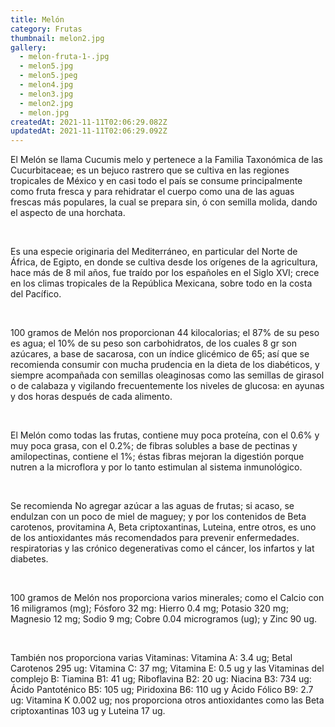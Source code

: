```yaml
---
title: Melón
category: Frutas
thumbnail: melon2.jpg
gallery:
  - melon-fruta-1-.jpg
  - melon5.jpg
  - melon5.jpeg
  - melon4.jpg
  - melon3.jpg
  - melon2.jpg
  - melon.jpg
createdAt: 2021-11-11T02:06:29.082Z
updatedAt: 2021-11-11T02:06:29.092Z
---
```

El Melón se llama Cucumis melo y pertenece a la Familia Taxonómica de las Cucurbitaceae; es un bejuco rastrero que se cultiva en las regiones tropicales de México y en casi todo el país se consume principalmente como fruta fresca y para rehidratar el cuerpo como una de las aguas frescas más populares, la cual se prepara sin, ó con semilla molida, dando el aspecto de una horchata.

<br/>

Es una especie originaria del Mediterráneo, en particular del Norte de África, de Egipto, en donde se cultiva desde los orígenes de la agricultura, hace más de 8 mil años, fue traído por los españoles en el Siglo XVI; crece en los climas tropicales de la República Mexicana, sobre todo en la costa del Pacífico.

<br/>

100 gramos de Melón nos proporcionan 44 kilocalorias; el 87% de su peso es agua; el 10% de su peso son carbohidratos, de los cuales 8 gr son azúcares, a base de sacarosa, con un índice glicémico de 65; así que se recomienda consumir con mucha prudencia en la dieta de los diabéticos, y siempre acompañada con semillas oleaginosas como las semillas de girasol o de calabaza y vigilando frecuentemente los niveles de glucosa: en ayunas y dos horas después de cada alimento.

<br/>

El Melón como todas las frutas, contiene muy poca proteína, con el 0.6% y muy poca grasa, con el 0.2%; de fibras solubles a base de pectinas y amilopectinas, contiene el 1%; éstas fibras mejoran la digestión porque nutren a la microflora y por lo tanto estimulan al sistema inmunológico.

<br/>

Se recomienda No agregar azúcar a las aguas de frutas; si acaso, se endulzan con un poco de miel de maguey; y por los contenidos de Beta carotenos, provitamina A, Beta criptoxantinas, Luteina, entre otros, es uno de los antioxidantes más recomendados para prevenir enfermedades. respiratorias y las crónico degenerativas como el cáncer, los infartos y lat diabetes.

<br/>

100 gramos de Melón nos proporciona varios minerales; como el Calcio con 16 miligramos (mg); Fósforo 32 mg: Hierro 0.4 mg; Potasio 320 mg; Magnesio 12 mg; Sodio 9 mg; Cobre 0.04 microgramos (ug); y Zinc 90 ug.

<br/>

También nos proporciona varias Vitaminas: Vitamina A: 3.4 ug; Betal Carotenos 295 ug: Vitamina C: 37 mg; Vitamina E: 0.5 ug y las Vitaminas del complejo B: Tiamina B1: 41 ug; Riboflavina B2: 20 ug: Niacina B3: 734 ug: Ácido Pantoténico B5: 105 ug; Piridoxina B6: 110 ug y Ácido Fólico B9: 2.7 ug: Vitamina K 0.002 ug; nos proporciona otros antioxidantes como las Beta criptoxantinas 103 ug y Luteina 17 ug.